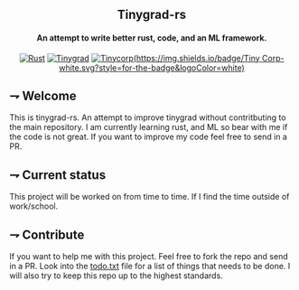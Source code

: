<div align="center">

## Tinygrad-rs
#### An attempt to write better rust, code, and an ML framework.

[![Rust](https://img.shields.io/badge/Rust-orange.svg?style=for-the-badge&logoColor=white&logo=rust)][rust]
[![Tinygrad](https://img.shields.io/badge/Tinygrad-3776AB.svg?style=for-the-badge&logoColor=white)][tinygrad]
[![Tinycorp](https://img.shields.io/badge/Tiny Corp-white.svg?style=for-the-badge&logoColor=white)][tinycorp]

[rust]: https://www.rust-lang.org/
[tinygrad]: https://github.com/geohot/tinygrad
[tinycorp]: https://tinygrad.org/

</div>

## ⇁  Welcome
This is tinygrad-rs. An attempt to improve tinygrad without contritbuting to the main repository. I am currently learning rust, and ML so bear with me if the code is not great. If you want to improve my code feel free to send in a PR.

## ⇁  Current status
This project will be worked on from time to time. If I find the time outside of work/school.

## ⇁  Contribute
If you want to help me with this project. Feel free to fork the repo and send in a PR. Look into the [todo.txt](./docs/todo.txt) file for a list of things that needs to be done. I will also try to keep this repo up to the highest standards.


